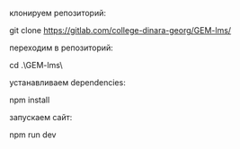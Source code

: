 клонируем репозиторий:

git clone https://gitlab.com/college-dinara-georg/GEM-lms/

переходим в репозиторий:

cd .\GEM-lms\

устанавливаем dependencies:

npm install

запускаем сайт:

npm run dev

